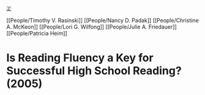 [🇿](zotero://select/library/items/AMN9V58D)

[[People/Timothy V. Rasinski]] [[People/Nancy D. Padak]] [[People/Christine A. McKeon]] [[People/Lori G. Wilfong]] [[People/Julie A. Friedauer]] [[People/Patricia Heim]] 
# Is Reading Fluency a Key for Successful High School Reading? (2005)

